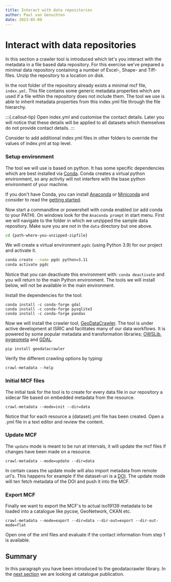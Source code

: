 ```yaml
---
title: Interact with data repositories
author: Paul van Genuchten
date: 2023-05-09
---
```


# Interact with data repositories

In this section a crawler tool is introduced which let's you interact with the metadata in a file based data repository. For this exercise we've prepared a minimal data repository containing a number of Excel-, Shape- and Tiff-files. Unzip the repository to a location on disk. 

In the root folder of the repository already exists a minimal mcf file, `index.yml`. This file contains some generic metadata properties which are used if a file within the repository does not include them. The tool we use is able to inherit metadata properties from this index.yml file through the file hierarchy. 

:::{.callout-tip}
Open index.yml and customise the contact details. Later you will notice that these details will be applied to all datasets which themselves do not provide contact details. 
:::

Consider to add additional index.yml files in other folders to override the values of index.yml at top level.

### Setup environment

The tool we will use is based on python. It has some specific dependencies which are best installed via [Conda](https://conda.io). Conda creates a virtual python environment, so any activity will not interfere with the base python environment of your machine.

If you don't have Conda, you can install [Anaconda](https://www.anaconda.com/download) or [Miniconda](https://docs.conda.io/en/latest/miniconda.html#installing) and consider to read the [getting started](https://docs.conda.io/projects/conda/en/stable/user-guide/getting-started.html).

Now start a commandline or powershell with conda enabled (or add conda to your PATH). On windows look for the `Anaconda prompt` in start menu.
First we will navigate to the folder in which we unzipped the sample data repository. Make sure you are not in the `data` directory but one above.

```bash
cd {path-where-you-unzipped-zipfile}
```

We will create a virtual environment `pgdc` (using Python 3.9) for our project and activate it.

```bash
conda create --name pgdc python=3.11 
conda activate pgdc
```

Notice that you can deactivate this environment with: `conda deactivate` and you will return to the main Python environment. The tools we will install below, will not be available in the main environment.

Install the dependencies for the tool:

```
conda install -c conda-forge gdal
conda install -c conda-forge pysqlite3
conda install -c conda-forge pandas
```

Now we will install the crawler tool, [GeoDataCrawler](https://pypi.org/project/geodatacrawler/). The tool is under active development at ISRIC and facilitates many of our data workflows. It is powered by some popular metadata and transformation libraries; [OWSLib](https://github.com/geopython/OWSLib), [pygeometa](https://github.com/geopython/pygeometa) and [GDAL](https://gdal.org).

```
pip install geodatacrawler
```

Verify the different crawling options by typing:

```
crawl-metadata --help
```

### Initial MCF files 

The initial task for the tool is to create for every data file in our repository a sidecar file based on embedded metadata from the resource.

```
crawl-metadata --mode=init --dir=data
```

Notice that for each resource a {dataset}.yml file has been created. Open a .yml file in a text editor and review the content.

### Update MCF

The `update` mode is meant to be run at intervals, it will update the mcf files if changes have been made on a resource. 

```
crawl-metadata --mode=update --dir=data
```

In certain cases the update mode will also import metadata from remote url's. This happens for example if the dataset-uri is a [DOI](https://www.doi.org/the-identifier/what-is-a-doi/). The update mode will ten fetch metadata of the DOI and push it into the MCF. 

### Export MCF

Finally we want to export the MCF's to actual iso19139 metadata to be loaded into a catalogue like pycsw, GeoNetwork, CKAN etc.

```
crawl-metadata --mode=export --dir=data --dir-out=export --dir-out-mode=flat
```

Open one of the xml files and evaluate if the contact information from step 1 is available.

## Summary

In this paragraph you have been introduced to the geodatacrawler library. In the [next section](./3-catalog-publication.md) we are looking at catalogue publication.
